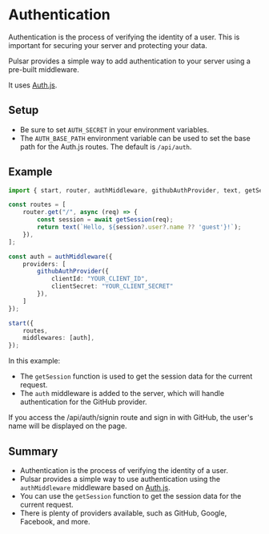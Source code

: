 # Authentication

Authentication is the process of verifying the identity of a user. This is important for securing your server and protecting your data.

Pulsar provides a simple way to add authentication to your server using a pre-built middleware.

It uses [Auth.js](https://authjs.dev).

## Setup

- Be sure to set `AUTH_SECRET` in your environment variables.
- The `AUTH_BASE_PATH` environment variable can be used to set the base path for the Auth.js routes. The default is `/api/auth`.

## Example

```typescript
import { start, router, authMiddleware, githubAuthProvider, text, getSession } from "@pulsar-http/core";

const routes = [
    router.get("/", async (req) => {
        const session = await getSession(req);
        return text(`Hello, ${session?.user?.name ?? 'guest'}!`);
    }),
];

const auth = authMiddleware({
    providers: [
        githubAuthProvider({
            clientId: "YOUR_CLIENT_ID",
            clientSecret: "YOUR_CLIENT_SECRET"
        }),
    ]
});

start({
    routes,
    middlewares: [auth],
});
```

In this example:
- The `getSession` function is used to get the session data for the current request.
- The `auth` middleware is added to the server, which will handle authentication for the GitHub provider.

If you access the /api/auth/signin route and sign in with GitHub, the user's name will be displayed on the page.

## Summary
- Authentication is the process of verifying the identity of a user.
- Pulsar provides a simple way to use authentication using the `authMiddleware` middleware based on [Auth.js](https://authjs.dev).
- You can use the `getSession` function to get the session data for the current request.
- There is plenty of providers available, such as GitHub, Google, Facebook, and more.